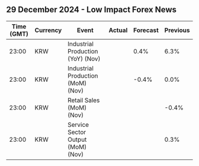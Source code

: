 ## 29 December 2024 - Low Impact Forex News

| Time (GMT) | Currency | Event | Actual | Forecast | Previous |
|------|----------|-------|--------|----------|----------|
| 23:00 | KRW | Industrial Production (YoY) (Nov) |  | 0.4% | 6.3% |
| 23:00 | KRW | Industrial Production (MoM) (Nov) |  | -0.4% | 0.0% |
| 23:00 | KRW | Retail Sales (MoM) (Nov) |  |  | -0.4% |
| 23:00 | KRW | Service Sector Output (MoM) (Nov) |  |  | 0.3% |
